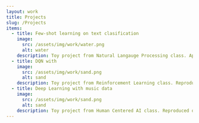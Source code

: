 ```yaml
---
layout: work
title: Projects
slug: /Projects
items:
  - title: Few-shot learning on text clasification
    image:
      src: /assets/img/work/water.png
      alt: water
    description: Toy project from Natural Langauge Processing class. Applied siamese network, prototypical network on text classfication task. You can look at the code (<a href="">Here</a>)
  - title: DQN with
    image:
      src: /assets/img/work/sand.png
      alt: sand
    description: Toy project from Reinforcement Learning class. Reproduced DQN using Gymnasium cartpole. (<a href="https://github.com/hidden719/dqn_cartpole">Code</a>)
  - title: Deep Learning with music data
    image:
      src: /assets/img/work/sand.png
      alt: sand
    description: Toy project from Human Centered AI class. Reproduced different Machine Learning technique on music classfication problem(<a href="https://github.com/hidden719/audioclassfication">Code</a>)
---
```



<br />
<br />
